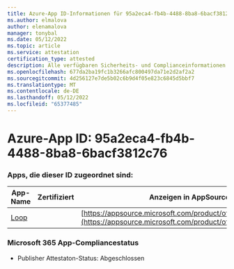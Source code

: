 ```yaml
---
title: Azure-App ID-Informationen für 95a2eca4-fb4b-4488-8ba8-6bacf3812c76
ms.author: elmalova
author: elenamalova
manager: tonybal
ms.date: 05/12/2022
ms.topic: article
ms.service: attestation
certification_type: attested
description: Alle verfügbaren Sicherheits- und Complianceinformationen für 95a2eca4-fb4b-4488-8ba8-6bacf3812c76.
ms.openlocfilehash: 677da2ba19fc1b3266afc800497da71e2d2af2a2
ms.sourcegitcommit: 4d256127e7de5b02c6b9d4f05e823c6845d5bbf7
ms.translationtype: MT
ms.contentlocale: de-DE
ms.lasthandoff: 05/12/2022
ms.locfileid: "65377485"
---
```

# <a name="azure-app-id-95a2eca4-fb4b-4488-8ba8-6bacf3812c76"></a>Azure-App ID: 95a2eca4-fb4b-4488-8ba8-6bacf3812c76


### <a name="apps-associated-with-this-id"></a>Apps, die dieser ID zugeordnet sind:
| **App-Name** | **Zertifiziert** | **Anzeigen in AppSource** |
|--------------|---------------|-----------------------|
| [Loop](../forward/WA200003480.md) |  | [https://appsource.microsoft.com/product/office/WA200003480](https://appsource.microsoft.com/product/office/WA200003480) |

### <a name="microsoft-365-app-compliance-status"></a>Microsoft 365 App-Compliancestatus
- Publisher Attestaton-Status: Abgeschlossen
